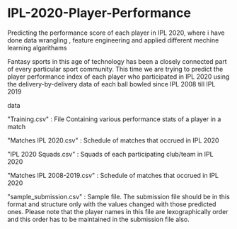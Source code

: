 # IPL-2020-Player-Performance
Predicting the performance score of each player in IPL 2020, where i have done data wrangling , feature engineering and applied different mechine learning algarithams 


Fantasy sports in this age of technology has been a closely connected part of every particular sport community. This time we are trying to predict the player performance index of each player who participated in IPL 2020 using the delivery-by-delivery data of each ball bowled since IPL 2008 till IPL 2019

data

"Training.csv" : File Containing various performance stats of a player in a match

"Matches IPL 2020.csv" : Schedule of matches that occrued in IPL 2020

"IPL 2020 Squads.csv" : Squads of each participating club/team in IPL 2020

"Matches IPL 2008-2019.csv" : Schedule of matches that occrued in IPL 2020

"sample_submission.csv" : Sample file. The submission file should be in this format and structure only with the values changed with those predicted ones. Please note that the player names in this file are lexographically order and this order has to be maintained in the submission file also.
